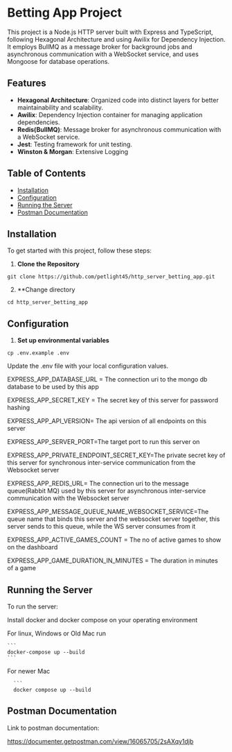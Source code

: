 # Betting App Project

This project is a Node.js HTTP server built with Express and TypeScript, following Hexagonal Architecture and using Awilix for Dependency Injection. It employs BullMQ as a message broker for background jobs and asynchronous communication with a WebSocket service, and uses Mongoose for database operations.

## Features

- **Hexagonal Architecture**: Organized code into distinct layers for better maintainability and scalability.
- **Awilix**: Dependency Injection container for managing application dependencies.
- **Redis(BullMQ)**: Message broker for asynchronous communication with a WebSocket service.
- **Jest**: Testing framework for unit testing.
- **Winston & Morgan**: Extensive Logging


## Table of Contents

- [Installation](#installation)
- [Configuration](#configuration)
- [Running the Server](#running-the-server)
- [Postman Documentation](#postman-documentation)

## Installation

To get started with this project, follow these steps:

1. **Clone the Repository**

```
git clone https://github.com/petlight45/http_server_betting_app.git
```
2. **Change directory 
```
cd http_server_betting_app
```
## Configuration
   
1. **Set up environmental variables**

```
cp .env.example .env
```

 Update the .env file with your local configuration values.
 
 EXPRESS_APP_DATABASE_URL = The connection uri to the mongo db database to be used by this app
 
 EXPRESS_APP_SECRET_KEY = The secret key of this server for password hashing
 
 EXPRESS_APP_API_VERSION= The api version of all endpoints on this server
 
 EXPRESS_APP_SERVER_PORT=The target port to run this server on
 
 EXPRESS_APP_PRIVATE_ENDPOINT_SECRET_KEY=The private secret key of this server for synchronous inter-service communication from the Websocket server

 EXPRESS_APP_REDIS_URL= The connection uri to the message queue(Rabbit MQ) used by this server for asynchronous inter-service communication with the Websocket server 
 
 EXPRESS_APP_MESSAGE_QUEUE_NAME_WEBSOCKET_SERVICE=The queue name that binds this server and the websocket server together, this server sends to this queue, while the WS server consumes from it
 
 EXPRESS_APP_ACTIVE_GAMES_COUNT = The no of active games to show on the dashboard
 
 EXPRESS_APP_GAME_DURATION_IN_MINUTES = The duration in minutes of a game
 
 
 ## Running the Server
 
 To run the server:
 
 Install docker and docker compose on your operating environment
 
 For linux, Windows or Old Mac run
 
    ```
    docker-compose up --build
    ```
    
For newer Mac

      ```
      docker compose up --build
    
## Postman Documentation
 
 Link to postman documentation:
 
https://documenter.getpostman.com/view/16065705/2sAXqy1djb